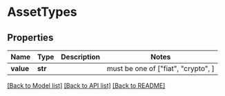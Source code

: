 # AssetTypes


## Properties
Name | Type | Description | Notes
------------ | ------------- | ------------- | -------------
**value** | **str** |  |  must be one of ["fiat", "crypto", ]

[[Back to Model list]](../README.md#documentation-for-models) [[Back to API list]](../README.md#documentation-for-api-endpoints) [[Back to README]](../README.md)


